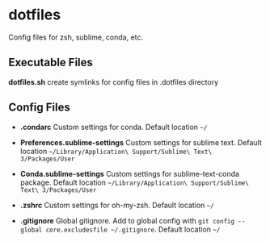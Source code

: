 # dotfiles
Config files for zsh, sublime, conda, etc.

## Executable Files

**dotfiles.sh**
create symlinks for config files in .dotfiles directory

## Config Files
- **.condarc**
Custom settings for conda. Default location `~/` 

- **Preferences.sublime-settings**
Custom settings for sublime text. Default location `~/Library/Application\ Support/Sublime\ Text\ 3/Packages/User` 

- **Conda.sublime-settings**
Custom settings for sublime-text-conda package. Default location `~/Library/Application\ Support/Sublime\ Text\ 3/Packages/User`

- **.zshrc**
Custom settings for oh-my-zsh. Default location `~/`

- **.gitignore**
Global gitignore. Add to global config with `git config --global core.excludesfile ~/.gitignore`. Default location `~/`